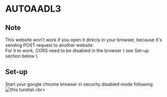 # AUTOAADL3

## Note
This website won't work if you open it direcly in your browser, because it's sending POST request to another website.<br>
For it to work, CORS need to be disabled in the browser ( see Set-up section below ).

## Set-up
Start your google chrome browser in security disabled mode following ![this turotial]("https://medium.com/@dmadan86/run-chrome-browser-without-cors-by-disabling-web-security-d124ad4dd2cf").<br>
